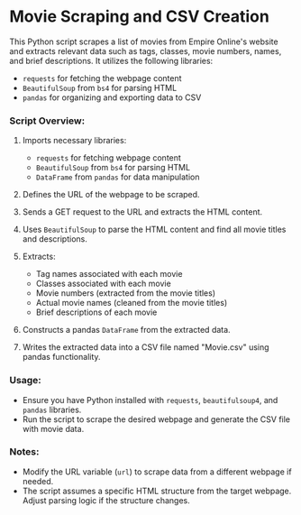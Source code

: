 # Movie Scraping and CSV Creation

This Python script scrapes a list of movies from Empire Online's website and extracts relevant data such as tags, classes, movie numbers, names, and brief descriptions. It utilizes the following libraries:

- `requests` for fetching the webpage content
- `BeautifulSoup` from `bs4` for parsing HTML
- `pandas` for organizing and exporting data to CSV

### Script Overview:
1. Imports necessary libraries:
   - `requests` for fetching webpage content
   - `BeautifulSoup` from `bs4` for parsing HTML
   - `DataFrame` from `pandas` for data manipulation

2. Defines the URL of the webpage to be scraped.

3. Sends a GET request to the URL and extracts the HTML content.

4. Uses `BeautifulSoup` to parse the HTML content and find all movie titles and descriptions.

5. Extracts:
   - Tag names associated with each movie
   - Classes associated with each movie
   - Movie numbers (extracted from the movie titles)
   - Actual movie names (cleaned from the movie titles)
   - Brief descriptions of each movie

6. Constructs a pandas `DataFrame` from the extracted data.

7. Writes the extracted data into a CSV file named "Movie.csv" using pandas functionality.

### Usage:
- Ensure you have Python installed with `requests`, `beautifulsoup4`, and `pandas` libraries.
- Run the script to scrape the desired webpage and generate the CSV file with movie data.

### Notes:
- Modify the URL variable (`url`) to scrape data from a different webpage if needed.
- The script assumes a specific HTML structure from the target webpage. Adjust parsing logic if the structure changes.
